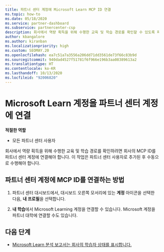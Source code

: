 ```yaml
---
title: 파트너 센터 계정에 Microsoft Learn MCP ID 연결
ms.topic: how-to
ms.date: 05/18/2020
ms.service: partner-dashboard
ms.subservice: partnercenter-csp
description: 회사에서 역량 획득을 위해 수행한 교육 및 학습 경로를 확인할 수 있도록 파트너 센터 계정에 MCP ID를 연결하는 방법을 알아봅니다.
author: kbangalore
ms.author: kiranban
ms.localizationpriority: high
ms.custom: SEOMAY.20
ms.openlocfilehash: ea7c51a7a3556a206dd71dd3561de73f66c83b9d
ms.sourcegitcommit: 940dad4527f51781f6f966e196b3aa08389613a2
ms.translationtype: HT
ms.contentlocale: ko-KR
ms.lasthandoff: 10/13/2020
ms.locfileid: "92006820"
---
```

# <a name="associate-your-microsoft-learn-account-to-your-partner-center-account"></a>Microsoft Learn 계정을 파트너 센터 계정에 연결

**적절한 역할**

- 모든 파트너 센터 사용자

회사에서 역량 획득을 위해 수행한 교육 및 학습 경로를 확인하려면 회사의 MCP ID를 파트너 센터 계정에 연결해야 합니다. 이 작업은 파트너 센터 사용자로 추가된 후 수동으로 수행해야 합니다.

## <a name="how-to-associate-your-mcp-id-to-your-partner-center-account"></a>파트너 센터 계정에 MCP ID를 연결하는 방법

1. 파트너 센터 대시보드에서, 대시보드 오른쪽 모서리에 있는 **계정** 아이콘을 선택한 다음, **내 프로필**을 선택합니다.

2. **내 학습**에서 Microsoft Learning 계정을 연결할 수 있습니다. Microsoft 계정을 파트너 대학에 연결할 수도 있습니다.

## <a name="next-steps"></a>다음 단계

- [Microsoft Learn 분석 보고서는 회사의 학습자 상태를 표시합니다.](ms-learn-analytics.md)
